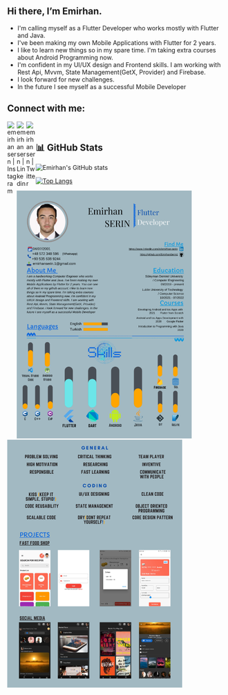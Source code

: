 ## Hi there, I’m Emirhan. 

- I'm calling myself as a Flutter Developer who works mostly with Flutter and Java. 
- I've been making my own Mobile Applications with Flutter for 2 years.
- I like to learn new things so in my spare time. I'm taking extra courses about Android Programming now.
- I'm confident in my UI/UX design and Frontend skills. I am working with Rest Api, Mvvm, State Management(GetX, Provider) and Firebase.
- I look forward for new challenges.
- In the future I see myself as a successful Mobile Developer

## Connect with me:

[<img align = "left" alt="emirhansern | Instagram" width = "22px" src = "https://cdn.jsdelivr.net/npm/simple-icons@v3/icons/instagram.svg" />][instagram]

[<img align = "left" alt="emirhansern | Linkedin" width = "22px" src = "https://cdn.jsdelivr.net/npm/simple-icons@v3/icons/linkedin.svg" />][linkedin]

[<img align = "left" alt="emirhansern | Twitter" width = "22px" src = "https://cdn.jsdelivr.net/npm/simple-icons@v3/icons/twitter.svg" />][twitter]



<br />

[instagram]: https://www.instagram.com/emirhansern
[linkedin]: https://www.linkedin.com/in/emirhan-serin
[twitter]: https://twitter.com/EmirhanSerinn

## 📊 GitHub Stats 
![Emirhan's GitHub stats](https://github-readme-stats.vercel.app/api?username=EmirhanSerin1&show_icons=true&theme=radical)

[![Top Langs](https://github-readme-stats.vercel.app/api/top-langs/?username=EmirhanSerin1&layout=compact&show_icons=true&theme=dark)](https://github.com/cihangirtuncer/github-readme-stats)


<p float="left">
  <img src="1.png" width="405" >
  <img src="2.png" width="405" >
</p>
